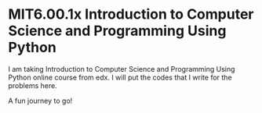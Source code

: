 # MIT6.00.1x Introduction to Computer Science and Programming Using Python

I am taking Introduction to Computer Science and Programming Using Python online course from edx. I will put the codes that I write for the problems here.  

A fun journey to go!
